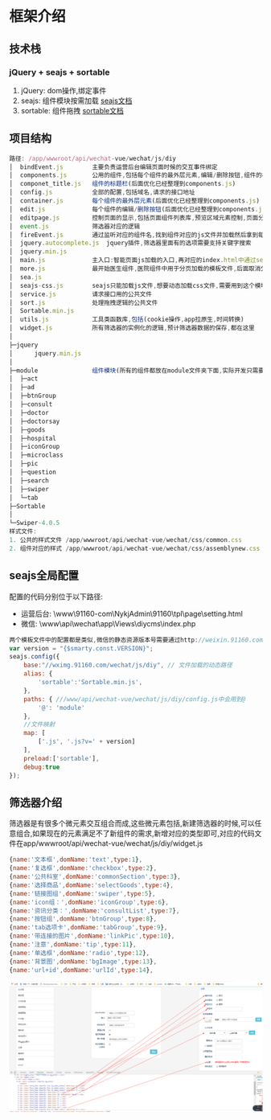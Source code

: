 # 框架介绍
## 技术栈
### jQuery + seajs + sortable 
1. jQuery: dom操作,绑定事件
2. seajs: 组件模块按需加载   [seajs文档](https://seajs.github.io/seajs/docs/)
3. sortable: 组件拖拽   [sortable文档](https://github.com/SortableJS/Sortable)

## 项目结构
```javascript
路径: /app/wwwroot/api/wechat-vue/wechat/js/diy
│  bindEvent.js        主要负责运营后台编辑页面时候的交互事件绑定
│  components.js       公用的组件,包括每个组件的最外层元素,编辑/删除按钮,组件的标题栏
│  componet_title.js   组件的标题栏(后面优化已经整理到components.js)
│  config.js           全部的配置,包括域名,请求的接口地址
│  container.js        每个组件的最外层元素(后面优化已经整理到components.js)
│  edit.js             每个组件的编辑/删除按钮(后面优化已经整理到components.js)
│  editpage.js         控制页面的显示,包括页面组件列表库,预览区域元素控制,页面分享逻辑
│  event.js            筛选器对应的逻辑
│  fireEvent.js        通过监听对应的组件名,找到组件对应的js文件并加载然后拿到每个组件暴露的构造函数实例化
│  jquery.autocomplete.js  jquery插件,筛选器里面有的选项需要支持关键字搜索
│  jquery.min.js
│  main.js             主入口:智能页面js加载的入口,再对应的index.html中通过seajs.use('main.js')加载
│  more.js             最开始医生组件,医院组件中用于分页加载的模板文件,后面取消分页之后很少使用
│  sea.js               
│  seajs-css.js        seajs只能加载js文件,想要动态加载css文件,需要用到这个模块
│  service.js          请求接口用的公共文件
│  sort.js             处理拖拽逻辑的公共文件
│  Sortable.min.js    
│  utils.js            工具类函数库,包括(cookie操作,app拉原生,时间转换)
│  widget.js           所有筛选器的实例化的逻辑,预计筛选器数据的保存,都在这里
│
├─jquery
│      jquery.min.js
│
├─module               组件模块(所有的组件都放在module文件夹下面,实际开发只需要在这个模块修改内容)
│  ├─act
│  ├─ad
│  ├─btnGroup
│  ├─consult
│  ├─doctor
│  ├─doctorsay
│  ├─goods
│  ├─hospital
│  ├─iconGroup
│  ├─microclass
│  ├─pic
│  ├─question
│  ├─search
│  ├─swiper
│  └─tab
├─Sortable
│
└─Swiper-4.0.5
样式文件:
1. 公共的样式文件 /app/wwwroot/api/wechat-vue/wechat/css/common.css
2. 组件对应的样式 /app/wwwroot/api/wechat-vue/wechat/css/assemblynew.css
```
## seajs全局配置
配置的代码分别位于以下路径:
- 运营后台: \www\91160-com\NykjAdmin\91160\tpl\page\setting.html
- 微信: \www\api\wechat\app\Views\diycms\index.php
```javascript
两个模板文件中的配置都是类似,微信的静态资源版本号需要通过http://weixin.91160.com/main/clearCache.html?key=Joy\Web\Controllers\BaseController\afterExecuteRoute动态的清除
var version = "{$smarty.const.VERSION}";
seajs.config({
    base:"//wximg.91160.com/wechat/js/diy", // 文件加载的动态路径
    alias: {
        'sortable':'Sortable.min.js',
    },
    paths: { ///www/api/wechat-vue/wechat/js/diy/config.js中会用到@
        '@': 'module'
    },
    //文件映射
    map: [ 
        ['.js', '.js?v=' + version]
    ],
    preload:['sortable'],
    debug:true
});
```
## 筛选器介绍
筛选器是有很多个微元素交互组合而成,这些微元素包括,新建筛选器的时候,可以任意组合,如果现在的元素满足不了新组件的需求,新增对应的类型即可,对应的代码文件在app/wwwroot/api/wechat-vue/wechat/js/diy/widget.js
```javascript
{name:'文本框',domName:'text',type:1},
{name:'复选框',domName:'checkbox',type:2},
{name:'公共科室',domName:'commonSection',type:3},
{name:'选择商品',domName:'selectGoods',type:4},
{name:'链接图组',domName:'swiper',type:5},
{name:'icon组：',domName:'iconGroup',type:6},
{name:'资讯分类：',domName:'consultList',type:7},
{name:'按钮组',domName:'btnGroup',type:8},
{name:'tab选项卡',domName:'tabGroup',type:9},
{name:'带连接的图片',domName:'linkPic',type:10},
{name:'注意',domName:'tip',type:11},
{name:'单选框',domName:'radio',type:12},
{name:'背景图',domName:'bgImage',type:13},
{name:'url+id',domName:'urlId',type:14},
```
![示例](./screen.png)